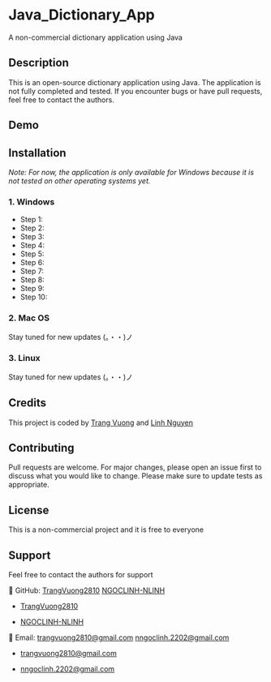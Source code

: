 # Java_Dictionary_App
A non-commercial dictionary application using Java 
## Description
This is an open-source dictionary application using Java. The application is not fully completed and tested. If you encounter bugs or have pull requests, feel free to contact the authors.
## Demo
## Installation
*Note: For now, the application is only available for Windows because it is not tested on other operating systems yet.*
### 1. Windows
- Step 1: 
- Step 2: 
- Step 3: 
- Step 4: 
- Step 5: 
- Step 6: 
- Step 7: 
- Step 8: 
- Step 9: 
- Step 10: 
### 2. Mac OS
Stay tuned for new updates (。・・)ノ
### 3. Linux
Stay tuned for new updates (。・・)ノ
## Credits
This project is coded by [Trang Vuong](https://github.com/TrangVuong2810) and [Linh Nguyen](https://github.com/NGOCLINH-NLINH)
## Contributing
Pull requests are welcome. For major changes, please open an issue first to discuss what you would like to change.
Please make sure to update tests as appropriate.
## License
This is a non-commercial project and it is free to everyone
## Support
Feel free to contact the authors for support

🌟 GitHub: 
    [TrangVuong2810](https://github.com/TrangVuong2810)
    [NGOCLINH-NLINH](https://github.com/NGOCLINH-NLINH)

+ [TrangVuong2810](https://github.com/TrangVuong2810)

+ [NGOCLINH-NLINH](https://github.com/NGOCLINH-NLINH)

🌟 Email: 
    trangvuong2810@gmail.com
    nngoclinh.2202@gmail.com

+ trangvuong2810@gmail.com

+ nngoclinh.2202@gmail.com
